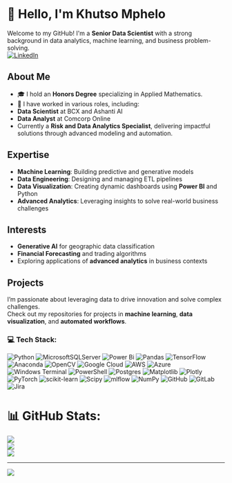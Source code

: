 # 👋 Hello, I'm Khutso Mphelo  
Welcome to my GitHub! I'm a **Senior Data Scientist** with a strong background in data analytics, machine learning, and business problem-solving.  
[![LinkedIn](https://img.shields.io/badge/LinkedIn-%230077B5.svg?logo=linkedin&logoColor=white)](https://linkedin.com/in/https://www.linkedin.com/in/khutso-mphelo-a24130b3/) 

## About Me  
- 🎓 I hold an **Honors Degree** specializing in Applied Mathematics.  
- 🏢 I have worked in various roles, including:  
 - **Data Scientist** at BCX and Ashanti AI  
 - **Data Analyst** at Comcorp Online  
 - Currently a **Risk and Data Analytics Specialist**, delivering impactful solutions through advanced modeling and automation.  
## Expertise  
- **Machine Learning**: Building predictive and generative models  
- **Data Engineering**: Designing and managing ETL pipelines  
- **Data Visualization**: Creating dynamic dashboards using **Power BI** and Python  
- **Advanced Analytics**: Leveraging insights to solve real-world business challenges  
## Interests  
- **Generative AI** for geographic data classification  
- **Financial Forecasting** and trading algorithms  
- Exploring applications of **advanced analytics** in business contexts  
## Projects  
I’m passionate about leveraging data to drive innovation and solve complex challenges.  
Check out my repositories for projects in **machine learning**, **data visualization**, and **automated workflows**.

### 💻 Tech Stack:
![Python](https://img.shields.io/badge/python-3670A0?style=for-the-badge&logo=python&logoColor=ffdd54) ![MicrosoftSQLServer](https://img.shields.io/badge/Microsoft%20SQL%20Server-CC2927?style=for-the-badge&logo=microsoft%20sql%20server&logoColor=white) ![Power Bi](https://img.shields.io/badge/power_bi-F2C811?style=for-the-badge&logo=powerbi&logoColor=black) ![Pandas](https://img.shields.io/badge/pandas-%23150458.svg?style=for-the-badge&logo=pandas&logoColor=white) ![TensorFlow](https://img.shields.io/badge/TensorFlow-%23FF6F00.svg?style=for-the-badge&logo=TensorFlow&logoColor=white) ![Anaconda](https://img.shields.io/badge/Anaconda-%2344A833.svg?style=for-the-badge&logo=anaconda&logoColor=white) ![OpenCV](https://img.shields.io/badge/opencv-%23white.svg?style=for-the-badge&logo=opencv&logoColor=white) ![Google Cloud](https://img.shields.io/badge/GoogleCloud-%234285F4.svg?style=for-the-badge&logo=google-cloud&logoColor=white) ![AWS](https://img.shields.io/badge/AWS-%23FF9900.svg?style=for-the-badge&logo=amazon-aws&logoColor=white) ![Azure](https://img.shields.io/badge/azure-%230072C6.svg?style=for-the-badge&logo=microsoftazure&logoColor=white) ![Windows Terminal](https://img.shields.io/badge/Windows%20Terminal-%234D4D4D.svg?style=for-the-badge&logo=windows-terminal&logoColor=white) ![PowerShell](https://img.shields.io/badge/PowerShell-%235391FE.svg?style=for-the-badge&logo=powershell&logoColor=white) ![Postgres](https://img.shields.io/badge/postgres-%23316192.svg?style=for-the-badge&logo=postgresql&logoColor=white) ![Matplotlib](https://img.shields.io/badge/Matplotlib-%23ffffff.svg?style=for-the-badge&logo=Matplotlib&logoColor=black) ![Plotly](https://img.shields.io/badge/Plotly-%233F4F75.svg?style=for-the-badge&logo=plotly&logoColor=white) ![PyTorch](https://img.shields.io/badge/PyTorch-%23EE4C2C.svg?style=for-the-badge&logo=PyTorch&logoColor=white) ![scikit-learn](https://img.shields.io/badge/scikit--learn-%23F7931E.svg?style=for-the-badge&logo=scikit-learn&logoColor=white) ![Scipy](https://img.shields.io/badge/SciPy-%230C55A5.svg?style=for-the-badge&logo=scipy&logoColor=%white) ![mlflow](https://img.shields.io/badge/mlflow-%23d9ead3.svg?style=for-the-badge&logo=numpy&logoColor=blue) ![NumPy](https://img.shields.io/badge/numpy-%23013243.svg?style=for-the-badge&logo=numpy&logoColor=white) ![GitHub](https://img.shields.io/badge/github-%23121011.svg?style=for-the-badge&logo=github&logoColor=white) ![GitLab](https://img.shields.io/badge/gitlab-%23181717.svg?style=for-the-badge&logo=gitlab&logoColor=white) ![Jira](https://img.shields.io/badge/jira-%230A0FFF.svg?style=for-the-badge&logo=jira&logoColor=white)
# 📊 GitHub Stats:
![](https://github-readme-stats.vercel.app/api?username=kimp10&theme=cobalt&hide_border=false&include_all_commits=true&count_private=false)<br/>
![](https://github-readme-streak-stats.herokuapp.com/?user=kimp10&theme=cobalt&hide_border=false)<br/>
![](https://github-readme-stats.vercel.app/api/top-langs/?username=kimp10&theme=cobalt&hide_border=false&include_all_commits=true&count_private=false&layout=compact)

---
[![](https://visitcount.itsvg.in/api?id=kimp10&icon=0&color=0)](https://visitcount.itsvg.in)

<!-- Proudly created with GPRM ( https://gprm.itsvg.in ) -->
